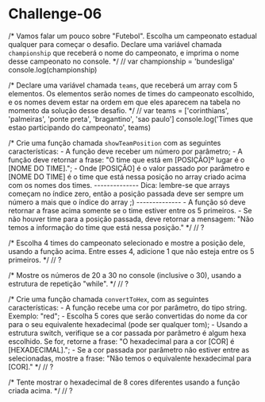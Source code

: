 # Challenge-06
/*
Vamos falar um pouco sobre "Futebol". Escolha um campeonato estadual qualquer
para começar o desafio.
Declare uma variável chamada `championship` que receberá o nome do campeonato,
e imprima o nome desse campeonato no console.
*/
// var championship = 'bundesliga'
console.log(championship)

/*
Declare uma variável chamada `teams`, que receberá um array com 5 elementos.
Os elementos serão nomes de times do campeonato escolhido, e os nomes devem
estar na ordem em que eles aparecem na tabela no momento da solução desse
desafio.
*/
// var teams = ['corinthians', 'palmeiras', 'ponte preta', 'bragantino', 'sao paulo']
console.log('Times que estao participando do campeonato', teams)

/*
Crie uma função chamada `showTeamPosition` com as seguintes características:
    - A função deve receber um número por parâmetro;
    - A função deve retornar a frase:
    "O time que está em [POSIÇÃO]º lugar é o [NOME DO TIME].";
    - Onde [POSIÇÃO] é o valor passado por parâmetro e [NOME DO TIME] é o time
    que está nessa posição no array criado acima com os nomes dos times.
    --------------
    Dica: lembre-se que arrays começam no índice zero, então a posição passada
    deve ser sempre um número a mais que o índice do array ;)
    --------------
    - A função só deve retornar a frase acima somente se o time estiver entre
    os 5 primeiros.
    - Se não houver time para a posição passada, deve retornar a mensagem:
    "Não temos a informação do time que está nessa posição."
*/
// ?

/*
Escolha 4 times do campeonato selecionado e mostre a posição dele, usando a
função acima. Entre esses 4, adicione 1 que não esteja entre os 5 primeiros.
*/
// ?

/*
Mostre os números de 20 a 30 no console (inclusive o 30), usando a estrutura de
repetição "while".
*/
// ?

/*
Crie uma função chamada `convertToHex`, com as seguintes características:
    - A função recebe uma cor por parâmetro, do tipo string. Exemplo: "red";
    - Escolha 5 cores que serão convertidas do nome da cor para o seu
    equivalente hexadecimal (pode ser qualquer tom);
    - Usando a estrutura switch, verifique se a cor passada por parâmetro é
    algum hexa escolhido. Se for, retorne a frase:
    "O hexadecimal para a cor [COR] é [HEXADECIMAL].";
    - Se a cor passada por parâmetro não estiver entre as selecionadas, mostre
    a frase:
    "Não temos o equivalente hexadecimal para [COR]."
*/
// ?

/*
Tente mostrar o hexadecimal de 8 cores diferentes usando a função criada acima.
*/
// ?
